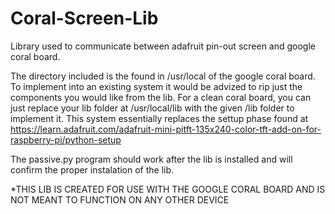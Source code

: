# Coral-Screen-Lib
Library used to communicate between adafruit pin-out screen and google coral board.

The directory included is the found in /usr/local of the google coral board. To implement into an existing system it would be advized to rip just the components you would like from the lib. For a clean coral board, you can just replace your lib folder at /usr/local/lib with the given /lib folder to implement it.  This system essentially replaces the settup phase found at https://learn.adafruit.com/adafruit-mini-pitft-135x240-color-tft-add-on-for-raspberry-pi/python-setup 

The passive.py program should work after the lib is installed and will confirm the proper instalation of the lib.


*THIS LIB IS CREATED FOR USE WITH THE GOOGLE CORAL BOARD AND IS NOT MEANT TO FUNCTION ON ANY OTHER DEVICE
